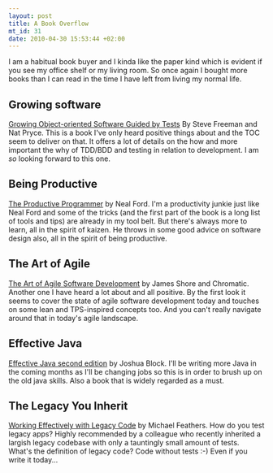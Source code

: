 ```yaml
--- 
layout: post
title: A Book Overflow
mt_id: 31
date: 2010-04-30 15:53:44 +02:00
---
```

 I am a habitual book buyer and I kinda like the paper kind which is evident if you see my office shelf or my living room. So once again I bought more books than I can read in the time I have left from living my normal life. 

## Growing software 
[Growing Object-oriented Software Guided by Tests](http://www.amazon.co.uk/Growing-Object-Oriented-Software-Guided-Signature/dp/0321503627/) By Steve Freeman and Nat Pryce. This is a book I've only heard positive things about and the TOC seem to deliver on that. It offers a lot of details on the how and more important the why of TDD/BDD and testing in relation to development. I am _so_ looking forward to this one. 

## Being Productive
[The Productive Programmer](http://www.amazon.co.uk/Productive-Programmer-Theory-Practice-OReilly/dp/0596519788) by Neal Ford. I'm a productivity junkie just like Neal Ford and some of the tricks (and the first part of the book is a long list of tools and tips) are already in my tool belt. But there's always more to learn, all in the spirit of kaizen. He throws in some good advice on software design also, all in the spirit of being productive.

## The Art of Agile
[The Art of Agile Software Development](http://www.amazon.co.uk/Art-Agile-Development-James-Shore/dp/0596527675/) by James Shore and Chromatic. Another one I have heard a lot about and all positive. By the first look it seems to cover the state of agile software development today and touches on some lean and TPS-inspired concepts too. And you can't really navigate around that in today's agile landscape.

## Effective Java

[Effective Java second edition](http://www.amazon.co.uk/Effective-Java-Second-Joshua-Bloch/dp/0321356683/) by Joshua Block. I'll be writing more Java in the coming months as I'll be changing jobs so this is in order to brush up on the old java skills. Also a book that is widely regarded as a must. 

## The Legacy You Inherit
[Working Effectively with Legacy Code](http://www.amazon.co.uk/Working-Effectively-Legacy-Robert-Martin/dp/0131177052/) by Michael Feathers. How do you test legacy apps? Highly recommended by a colleague who recently inherited a largish legacy codebase with only a tauntingly small amount of tests. What's the definition of legacy code? Code without tests :-) Even if you write it today...  
